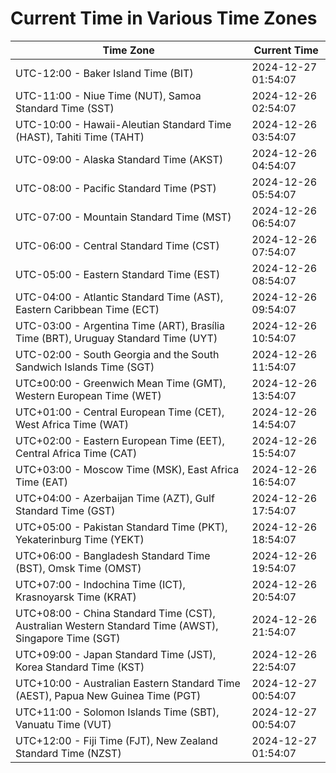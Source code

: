 # Current Time in Various Time Zones

| Time Zone | Current Time |
|-----------|--------------|
| UTC-12:00 - Baker Island Time (BIT) | 2024-12-27 01:54:07 |
| UTC-11:00 - Niue Time (NUT), Samoa Standard Time (SST) | 2024-12-26 02:54:07 |
| UTC-10:00 - Hawaii-Aleutian Standard Time (HAST), Tahiti Time (TAHT) | 2024-12-26 03:54:07 |
| UTC-09:00 - Alaska Standard Time (AKST) | 2024-12-26 04:54:07 |
| UTC-08:00 - Pacific Standard Time (PST) | 2024-12-26 05:54:07 |
| UTC-07:00 - Mountain Standard Time (MST) | 2024-12-26 06:54:07 |
| UTC-06:00 - Central Standard Time (CST) | 2024-12-26 07:54:07 |
| UTC-05:00 - Eastern Standard Time (EST) | 2024-12-26 08:54:07 |
| UTC-04:00 - Atlantic Standard Time (AST), Eastern Caribbean Time (ECT) | 2024-12-26 09:54:07 |
| UTC-03:00 - Argentina Time (ART), Brasília Time (BRT), Uruguay Standard Time (UYT) | 2024-12-26 10:54:07 |
| UTC-02:00 - South Georgia and the South Sandwich Islands Time (SGT) | 2024-12-26 11:54:07 |
| UTC±00:00 - Greenwich Mean Time (GMT), Western European Time (WET) | 2024-12-26 13:54:07 |
| UTC+01:00 - Central European Time (CET), West Africa Time (WAT) | 2024-12-26 14:54:07 |
| UTC+02:00 - Eastern European Time (EET), Central Africa Time (CAT) | 2024-12-26 15:54:07 |
| UTC+03:00 - Moscow Time (MSK), East Africa Time (EAT) | 2024-12-26 16:54:07 |
| UTC+04:00 - Azerbaijan Time (AZT), Gulf Standard Time (GST) | 2024-12-26 17:54:07 |
| UTC+05:00 - Pakistan Standard Time (PKT), Yekaterinburg Time (YEKT) | 2024-12-26 18:54:07 |
| UTC+06:00 - Bangladesh Standard Time (BST), Omsk Time (OMST) | 2024-12-26 19:54:07 |
| UTC+07:00 - Indochina Time (ICT), Krasnoyarsk Time (KRAT) | 2024-12-26 20:54:07 |
| UTC+08:00 - China Standard Time (CST), Australian Western Standard Time (AWST), Singapore Time (SGT) | 2024-12-26 21:54:07 |
| UTC+09:00 - Japan Standard Time (JST), Korea Standard Time (KST) | 2024-12-26 22:54:07 |
| UTC+10:00 - Australian Eastern Standard Time (AEST), Papua New Guinea Time (PGT) | 2024-12-27 00:54:07 |
| UTC+11:00 - Solomon Islands Time (SBT), Vanuatu Time (VUT) | 2024-12-27 00:54:07 |
| UTC+12:00 - Fiji Time (FJT), New Zealand Standard Time (NZST) | 2024-12-27 01:54:07 |
